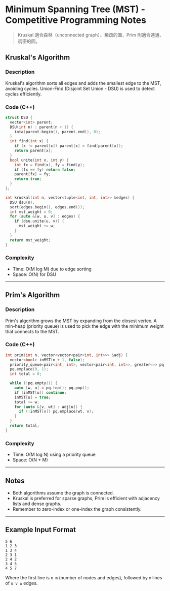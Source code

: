# Minimum Spanning Tree (MST) - Competitive Programming Notes

> Kruskal 適合森林（unconnected graph）、稀疏的圖，Prim 則適合連通、稠密的圖。

## Kruskal's Algorithm

### Description

Kruskal's algorithm sorts all edges and adds the smallest edge to the MST, avoiding cycles. Union-Find (Disjoint Set Union - DSU) is used to detect cycles efficiently.

### Code (C++)

```cpp
struct DSU {
  vector<int> parent;
  DSU(int n) : parent(n + 1) {
    iota(parent.begin(), parent.end(), 0);
  }
  int find(int x) {
    if (x != parent[x]) parent[x] = find(parent[x]);
    return parent[x];
  }
  bool unite(int x, int y) {
    int fx = find(x), fy = find(y);
    if (fx == fy) return false;
    parent[fx] = fy;
    return true;
  }
};

int kruskal(int n, vector<tuple<int, int, int>> &edges) {
  DSU dsu(n);
  sort(edges.begin(), edges.end());
  int mst_weight = 0;
  for (auto &[w, u, v] : edges) {
    if (dsu.unite(u, v)) {
      mst_weight += w;
    }
  }
  return mst_weight;
}
```

### Complexity

* Time: O(M log M) due to edge sorting
* Space: O(N) for DSU

---

## Prim's Algorithm

### Description

Prim's algorithm grows the MST by expanding from the closest vertex. A min-heap (priority queue) is used to pick the edge with the minimum weight that connects to the MST.

### Code (C++)

```cpp
int prim(int n, vector<vector<pair<int, int>>> &adj) {
  vector<bool> inMST(n + 1, false);
  priority_queue<pair<int, int>, vector<pair<int, int>>, greater<>> pq;
  pq.emplace(0, 1);
  int total = 0;

  while (!pq.empty()) {
    auto [w, u] = pq.top(); pq.pop();
    if (inMST[u]) continue;
    inMST[u] = true;
    total += w;
    for (auto &[v, wt] : adj[u]) {
      if (!inMST[v]) pq.emplace(wt, v);
    }
  }
  return total;
}
```

### Complexity

* Time: O(M log N) using a priority queue
* Space: O(N + M)

---

## Notes

* Both algorithms assume the graph is connected.
* Kruskal is preferred for sparse graphs, Prim is efficient with adjacency lists and dense graphs.
* Remember to zero-index or one-index the graph consistently.

---

## Example Input Format

```
5 6
1 2 3
1 3 4
2 3 1
2 4 2
3 4 5
4 5 7
```

Where the first line is `n m` (number of nodes and edges), followed by `m` lines of `u v w` edges.

